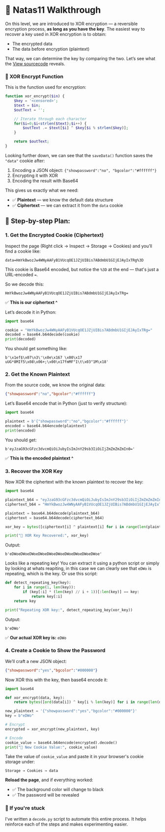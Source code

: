 # 🔐 Natas11 Walkthrough

On this level, we are introduced to XOR encryption — a reversible encryption process, **as long as you have the key**. The easiest way to recover a key used in XOR encryption is to obtain:

- The encrypted data
- The data before encryption (plaintext)

That way, we can determine the key by comparing the two. Let’s see what the [View sourcecode](http://natas11.natas.labs.overthewire.org/index-source.html) reveals.



### 🔧 XOR Encrypt Function

This is the function used for encryption:
```php
function xor_encrypt($in) {
    $key = '<censored>';
    $text = $in;
    $outText = '';

    // Iterate through each character
    for($i=0;$i<strlen($text);$i++) {
        $outText .= $text[$i] ^ $key[$i % strlen($key)];
    }

    return $outText;
}
```

Looking further down, we can see that the `saveData()` function saves the `"data"` cookie after:

1. Encoding a JSON object: `{"showpassword":"no", "bgcolor":"#ffffff"}`
2. Encrypting it with XOR
3. Encoding the result with Base64

This gives us exactly what we need:
- ✅ **Plaintext** — we know the default data structure
- ✅ **Ciphertext** — we can extract it from the `data` cookie



## 🧪 Step-by-step Plan:

### 1. **Get the Encrypted Cookie (Ciphertext)**

Inspect the page (Right click → Inspect → Storage → Cookies) and you’ll find a cookie like:

```
data=HmYkBwozJw4WNyAAFyB1VUcqOE1JZjUIBis7ABdmbU1GIjEJAyIxTRg%3D
```

This cookie is Base64 encoded, but notice the `%3D` at the end — that's just a URL-encoded `=`.

So we decode this:
```
HmYkBwozJw4WNyAAFyB1VUcqOE1JZjUIBis7ABdmbU1GIjEJAyIxTRg=
```

✅ **This is our ciphertext ^**

Let’s decode it in Python:
```python
import base64

cookie = "HmYkBwozJw4WNyAAFyB1VUcqOE1JZjUIBis7ABdmbU1GIjEJAyIxTRg="
decoded = base64.b64decode(cookie)
print(decoded)
```

You should get something like:
```
b'\x1ef$\x07\n3\'\x0e\x167 \x00\x17 uUG*8MIf5\x08\x06+;\x00\x17fmMF"1\t\x03"1M\x18'
```



### 2. **Get the Known Plaintext**

From the source code, we know the original data:
```json
{"showpassword":"no","bgcolor":"#ffffff"}
```

Let’s Base64 encode that in Python (just to verify structure):
```python
import base64

plaintext = b'{"showpassword":"no","bgcolor":"#ffffff"}'
encoded = base64.b64encode(plaintext)
print(encoded)
```

You should get:
```
b'eyJzaG93cGFzc3dvcmQiOiJubyIsImJnY29sb3IiOiIjZmZmZmZmIn0='
```

✅ **This is the encoded plaintext ^**



### 3. **Recover the XOR Key**

Now XOR the ciphertext with the known plaintext to recover the key:
```python
import base64

plaintext_b64 = "eyJzaG93cGFzc3dvcmQiOiJubyIsImJnY29sb3IiOiIjZmZmZmZmIn0="
ciphertext_b64 = "HmYkBwozJw4WNyAAFyB1VUcqOE1JZjUIBis7ABdmbU1GIjEJAyIxTRg="

plaintext = base64.b64decode(plaintext_b64)
ciphertext = base64.b64decode(ciphertext_b64)

xor_key = bytes([ciphertext[i] ^ plaintext[i] for i in range(len(plaintext))])

print("🔑 XOR Key Recovered:", xor_key)
```

Output:
```
b'eDWoeDWoeDWoeDWoeDWoeDWoeDWoeDWoeDWoeDWoe'
```

Looks like a repeating key! You can extract it using a python script or simply by looking at whats reapiting, in this case we can clearly see that `eDWo` is repeating, which is the key. Or use this script:

```python
def detect_repeating_key(key):
    for i in range(1, len(key)):
        if (key[:i] * (len(key) // i + 1))[:len(key)] == key:
            return key[:i]
    return key

print("Repeating XOR key:", detect_repeating_key(xor_key))
```

Output:
```
b'eDWo'
```

✅ **Our actual XOR key is:** `eDWo`



### 4. **Create a Cookie to Show the Password**

We’ll craft a new JSON object:
```json
{"showpassword":"yes","bgcolor":"#000000"}
```

Now XOR this with the key, then base64 encode it:

```python
import base64

def xor_encrypt(data, key):
    return bytes([ord(data[i]) ^ key[i % len(key)] for i in range(len(data))])

new_plaintext = '{"showpassword":"yes","bgcolor":"#000000"}'
key = b"eDWo"

# Encrypt
encrypted = xor_encrypt(new_plaintext, key)

# Encode
cookie_value = base64.b64encode(encrypted).decode()
print("🔐 New Cookie Value:", cookie_value)
```

Take the value of `cookie_value` and paste it in your browser's cookie storage under:
```
Storage → Cookies → data
```

**Reload the page**, and if everything worked:
- ✅ The background color will change to black
- ✅ The password will be revealed



### 📁 If you're stuck

I've written a `decode.py` script to automate this entire process. It helps reinforce each of the steps and makes experimenting easier.




